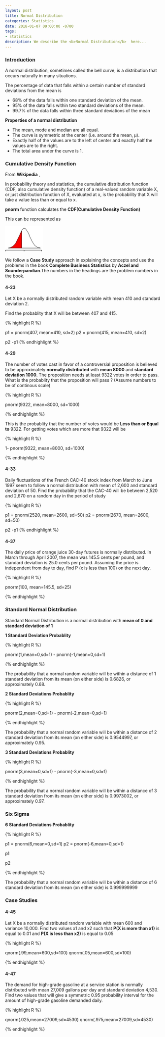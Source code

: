```yaml
---
layout: post
title: Normal Distribution
categories: Statistics
date: 2018-01-07 09:00:00 -0700
tags:
- statistics
description: We describe the <b>Normal Distribution</b>  here...
---
```


###  Introduction
                                

A normal distribution, sometimes called the bell curve, is a distribution that occurs naturally in many situations.            

The percentage of data that falls within a certain number of standard deviations from the mean is       
* 68% of the data falls within one standard deviation of the mean.          
* 95% of the data falls within two standard deviations of the mean.             
* 99.7% of the data falls within three standard deviations of the mean   

**Properties of a normal distribution**        

* The mean, mode and median are all equal.            
* The curve is symmetric at the center (i.e. around the mean, μ).              
*  Exactly half of the values are to the left of center and exactly half the values are to the right.     
* The total area under the curve is 1.                     


### Cumulative Density Function         
                       

From **Wikipedia** ,       

>
In probability theory and statistics, the cumulative distribution function (CDF, also cumulative density function) of a real-valued random variable X, or just distribution function of X, evaluated at x, is the probability that X will take a value less than or equal to x.

**pnorm** function calculates the **CDF(Cumulative Density Function)**        

This can be represented as 

![Probality Less Than P](/img/ProbablityLessThanp.jpg)          

We follow a **Case Study** approach in explaining the concepts and use the problems in the book 
**Complete Business Statistics** by **Aczel and Sounderpandian**.The numbers in the headings are the problem numbers in the book.       
      



#### 4-23
                          

Let X be a normally distributed random variable with mean 410 and standard deviation 2.              

Find the probablity that X will be between 407 and 415.

{% highlight R %}

p1 = pnorm(407, mean=410, sd=2)
p2 = pnorm(415, mean=410, sd=2)

p2 -p1
{% endhighlight %}


#### 4-29
                

The number of votes cast in favor of a controversial proposition is believed to be approximately **normally distributed** with **mean 8000** and **standard deviation 1000**. The proposition needs at least 9322 votes in order to pass. What is the probablity that the proposition will pass ? (Assume numbers to be of continous scale)

{% highlight R %}

pnorm(9322, mean=8000, sd=1000)

{% endhighlight %}

This is the probablity that the number of votes would be **Less than or Equal to**  9322. For getting votes which are more that 9322 will be

{% highlight R %}

1- pnorm(9322, mean=8000, sd=1000)

{% endhighlight %}

#### 4-33
                  

Daily fluctuations of the French CAC-40 stock index from March to June 1997
seem to follow a normal distribution with mean of 2,600 and standard deviation of 50.
Find the probability that the CAC-40 will be between 2,520 and 2,670 on a random
day in the period of study

{% highlight R %}

p1 = pnorm(2520, mean=2600, sd=50)
p2 = pnorm(2670, mean=2600, sd=50)

p2 -p1
{% endhighlight %}


#### 4-37
                     

The daily price of orange juice 30-day futures is normally distributed. In
March through April 2007, the mean was 145.5 cents per pound, and standard
deviation is  25.0 cents per pound. Assuming the price is independent from day to
day, find P (x is less than 100) on the next day.


{% highlight R %}

pnorm(100, mean=145.5, sd=25)

{% endhighlight %}


### Standard Normal Distribution
                             

Standard Normal Distribution is a normal distribution with **mean of 0 and standard deviation of 1**    

**1 Standard Deviation Probablity**   
           
{% highlight R %}

pnorm(1,mean=0,sd=1) - pnorm(-1,mean=0,sd=1)

{% endhighlight %}

The probability that a normal random variable will be within a distance
of 1 standard deviation from its mean (on either side) is 0.6826, or
approximately 0.68.


**2 Standard Deviations Probablity**   

{% highlight R %}

pnorm(2,mean=0,sd=1) - pnorm(-2,mean=0,sd=1)

{% endhighlight %}

The probability that a normal random variable will be within a distance
of 2 standard deviation from its mean (on either side) is 0.9544997, or
approximately 0.95.


**3 Standard Deviations Probablity**   

{% highlight R %}

pnorm(3,mean=0,sd=1) - pnorm(-3,mean=0,sd=1)

{% endhighlight %}

The probability that a normal random variable will be within a distance
of 3 standard deviation from its mean (on either side) is 0.9973002, or
approximately 0.97.

###  Six Sigma


**6 Standard Deviations Probablity**   

{% highlight R %}

p1 = pnorm(6,mean=0,sd=1) 
p2 = pnorm(-6,mean=0,sd=1)

p1

p2

{% endhighlight %}

The probability that a normal random variable will be within a distance of 6 standard deviation from its mean (on either side) is 0.999999999


### Case Studies
                     

#### 4-45
                     

Let X be a normally distributed random variable with mean 600 and variance 10,000. Find two values x1 and x2 such that **P(X is more  than x1)** is equal to 0.01 and **P(X is less than x2)** is equal to 0.05

{% highlight R %}

qnorm(.99,mean=600,sd=100) 
qnorm(.05,mean=600,sd=100) 

{% endhighlight %}

#### 4–47   
                       

The demand for high-grade gasoline at a service station is normally distributed
with mean 27,009 gallons per day and standard deviation 4,530. Find two values
that will give a symmetric 0.95 probability interval for the amount of high-grade
gasoline demanded daily.

{% highlight R %}

qnorm(.025,mean=27009,sd=4530) 
qnorm(.975,mean=27009,sd=4530) 

{% endhighlight %}


